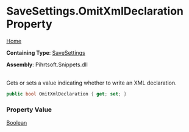 # SaveSettings\.OmitXmlDeclaration Property

[Home](../../../../README.md)

**Containing Type**: [SaveSettings](../README.md)

**Assembly**: Pihrtsoft\.Snippets\.dll

\
Gets or sets a value indicating whether to write an XML declaration\.

```csharp
public bool OmitXmlDeclaration { get; set; }
```

### Property Value

[Boolean](https://docs.microsoft.com/en-us/dotnet/api/system.boolean)

